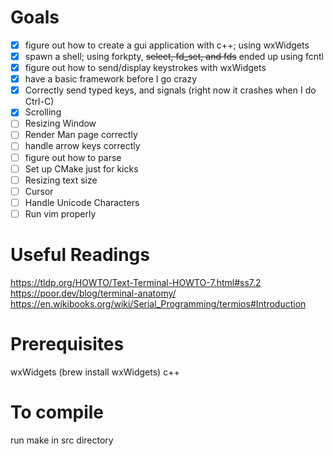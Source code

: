 # Goals
- [x] figure out how to create a gui application with c++; using wxWidgets
- [x] spawn a shell; using forkpty, ~~select, fd_set, and fds~~ ended up using fcntl
- [x] figure out how to send/display keystrokes with wxWidgets
- [x] have a basic framework before I go crazy
- [x] Correctly send typed keys, and signals (right now it crashes when I do Ctrl-C)
- [x] Scrolling 
- [ ] Resizing Window
- [ ] Render Man page correctly
- [ ] handle arrow keys correctly
- [ ] figure out how to parse
- [ ] Set up CMake just for kicks
- [ ] Resizing text size
- [ ] Cursor
- [ ] Handle Unicode Characters
- [ ] Run vim properly

# Useful Readings
https://tldp.org/HOWTO/Text-Terminal-HOWTO-7.html#ss7.2
https://poor.dev/blog/terminal-anatomy/
https://en.wikibooks.org/wiki/Serial_Programming/termios#Introduction

# Prerequisites 
wxWidgets (brew install wxWidgets)
c++

# To compile 
run make in src directory
